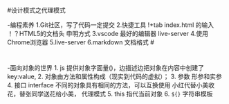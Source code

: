 #设计模式之代理模式

-编程素养
    1.Git社区，写了代码一定提交
    2.快捷工具
        !+tab index.html 的输入
        ！？HTML5的文档头 申明方式
    3.vscode 最好的编辑器
        live-server
    4.使用Chrome浏览器
    5.live-server
    6.markdown 文档格式
        # <h1></h1>


-面向对象的世界
    1. js 提供对象字面量()，边描述边把对象在内容中创建了
        key:value,
    2. 对象由方法和属性构成（现实到代码的虚拟）；
    3. 参数 形参和实参
    4. 接口 interface
        不同的对象具有相同的方法，可以互换使用
        小红代替小美收花，替张同学送花给小美， 代理模式
    5. this 指代当前对象
    6. `${}` 字符串模板
